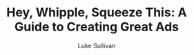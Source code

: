 ---
title: "Hey, Whipple, Squeeze This: A Guide to Creating Great Ads"
subtitle: ""
description: ""
layout: book
author: Luke Sullivan
started: 2012-12-06
read: 2012-12-06
status: read
rating: 4
color: 
cover: 
pages: 304
link: 
---